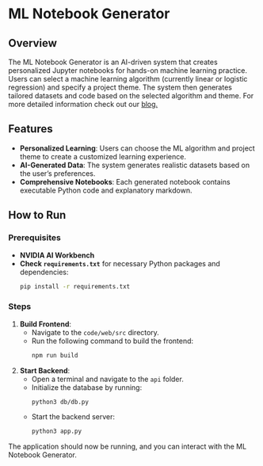 # ML Notebook Generator

## Overview 
The ML Notebook Generator is an AI-driven system that creates personalized Jupyter notebooks for hands-on machine learning practice. Users can select a machine learning algorithm (currently linear or logistic regression) and specify a project theme. The system then generates tailored datasets and code based on the selected algorithm and theme. For more detailed information check out our [blog.](https://github.com/A9ine/ml-project-generator/blob/main/blog.md)


## Features
- **Personalized Learning**: Users can choose the ML algorithm and project theme to create a customized learning experience.
- **AI-Generated Data**: The system generates realistic datasets based on the user’s preferences.
- **Comprehensive Notebooks**: Each generated notebook contains executable Python code and explanatory markdown.

## How to Run

### Prerequisites
- **NVIDIA AI Workbench**
- **Check `requirements.txt`** for necessary Python packages and dependencies:
  ```bash
  pip install -r requirements.txt

### Steps
1. **Build Frontend**:
   - Navigate to the `code/web/src` directory.
   - Run the following command to build the frontend:
     ```bash
     npm run build
     ```
2. **Start Backend**:
   - Open a terminal and navigate to the `api` folder.
   - Initialize the database by running:
     ```bash
     python3 db/db.py
     ```
   - Start the backend server:
     ```bash
     python3 app.py
     ```

The application should now be running, and you can interact with the ML Notebook Generator.
